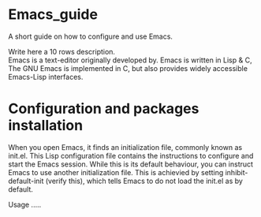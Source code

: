 # Emacs_guide
A short guide on how to configure and use Emacs.

Write here a 10 rows description.  
Emacs is a text-editor originally developed by.
Emacs is written in Lisp & C, 
The GNU Emacs is implemented in C, but also provides widely accessible Emacs-Lisp interfaces.


# Configuration and packages installation
When you open Emacs, it finds an initialization file, commonly known as init.el. This Lisp configuration file contains the instructions to configure and start the Emacs session.
While this is its default behaviour, you can instruct Emacs to use another initialization file. 
This is achievied by setting inhibit-default-init (verify this), which tells Emacs to do not load the init.el as by default.




Usage
.....
